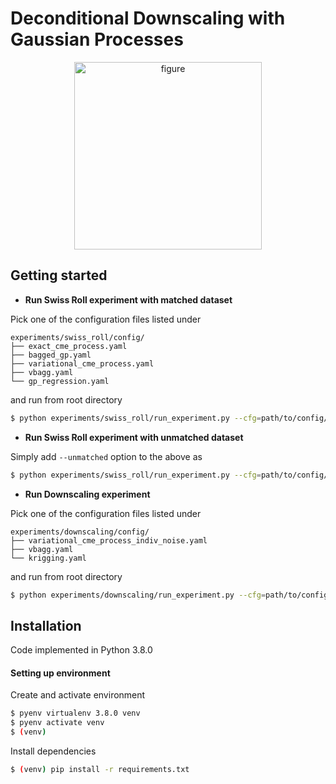 # Deconditional Downscaling with Gaussian Processes


<p align="center">
<img src="https://github.com/shahineb/deconditional-downscaling/blob/main/docs/img/figure_1.png" alt="figure" width="300"/>
 </p>

## Getting started

- __Run Swiss Roll experiment with matched dataset__

Pick one of the configuration files listed under
```
experiments/swiss_roll/config/
├── exact_cme_process.yaml
├── bagged_gp.yaml
├── variational_cme_process.yaml
├── vbagg.yaml
└── gp_regression.yaml
```
and run from root directory


```bash
$ python experiments/swiss_roll/run_experiment.py --cfg=path/to/config/file --o=path/output/directory
```

- __Run Swiss Roll experiment with unmatched dataset__

Simply add `--unmatched` option to the above as
```bash
$ python experiments/swiss_roll/run_experiment.py --cfg=path/to/config/file --o=path/output/directory --unmatched
```


- __Run Downscaling experiment__

Pick one of the configuration files listed under
```
experiments/downscaling/config/
├── variational_cme_process_indiv_noise.yaml
├── vbagg.yaml
└── krigging.yaml
```
and run from root directory

```bash
$ python experiments/downscaling/run_experiment.py --cfg=path/to/config/file --o=path/output/directory
```



## Installation

Code implemented in Python 3.8.0

#### Setting up environment

Create and activate environment
```bash
$ pyenv virtualenv 3.8.0 venv
$ pyenv activate venv
$ (venv)
```

Install dependencies
```bash
$ (venv) pip install -r requirements.txt
```
